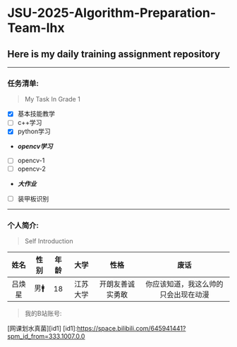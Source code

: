 # JSU-2025-Algorithm-Preparation-Team-lhx
## Here is my daily training assignment repository
---
### 任务清单:
>My Task In Grade 1

- [X] 基本技能教学
- [ ] c++学习
- [X] python学习
-    ***opencv学习***
- [ ] opencv-1
- [ ] opencv-2
-    ***大作业***
- [ ] 装甲板识别

---

### 个人简介:
>Self Introduction

|姓名|性别|年龄|大学|性格|废话|
|:---:|:---:|:---:|:---:|:---:|:---:|
|吕焕星|男🚹|18|江苏大学|开朗友善诚实勇敢|你应该知道，我这么帅的只会出现在动漫|

>我的B站账号:

[网课划水真菌][id1]
[id1]:https://space.bilibili.com/645941441?spm_id_from=333.1007.0.0
